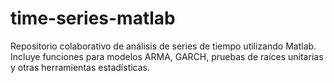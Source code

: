 # time-series-matlab
Repositorio colaborativo de análisis de series de tiempo utilizando Matlab. Incluye funciones para modelos ARMA, GARCH, pruebas de raíces unitarias y otras herramientas estadísticas.

